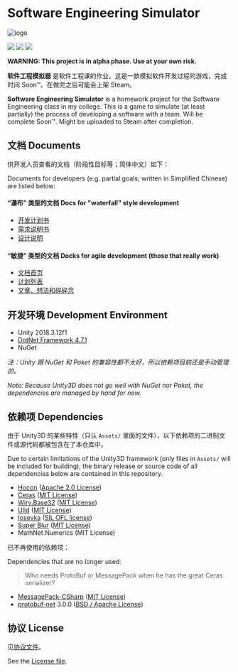 # Software Engineering Simulator

![logo](res/img/logo.png)

![](https://img.shields.io/travis/com/01010101lzy/software-engineering-simulator.svg?label=latest&style=for-the-badge) ![](https://img.shields.io/travis/com/01010101lzy/software-engineering-simulator/master.svg?label=master&style=for-the-badge) ![](https://img.shields.io/travis/com/01010101lzy/software-engineering-simulator/stable.svg?label=stable&style=for-the-badge)

**WARNING: This project is in alpha phase. Use at your own risk.**

**软件工程模拟器** 是软件工程课的作业。这是一款模拟软件开发过程的游戏，完成时间 Soon™。在做完之后可能会上架 Steam。

**Software Engineering Simulator** is a homework project for the Software Engineering class in my college. This is a game to simulate (at least partially) the process of developing a software with a team. Will be complete Soon™. Might be uploaded to Steam after completion.

## 文档 Documents

供开发人员查看的文档（阶段性目标等；简体中文）如下：

Documents for developers (e.g. partial goals; written in Simplified Chinese) are listed below:

#### “瀑布” 类型的文档 Docs for "waterfall" style development

- [开发计划书][sesim_dev_plan]
- [需求说明书][sesim_spec]
- [设计说明][sesim_design_manual]

[sesim_dev_plan]: https://github.com/01010101lzy/software-engineering-simulator/blob/master/docs/homework/dev_plan.md
[sesim_spec]: https://github.com/01010101lzy/software-engineering-simulator/blob/master/docs/homework/spec.md
[sesim_design_manual]: https://github.com/01010101lzy/software-engineering-simulator/blob/master/docs/homework/design_manual.md

#### “敏捷” 类型的文档 Docks for agile development (those that really work)

- [文档首页][sesim_notion_mainpage]
- [计划列表][sesim_notion_kanban]
- [文章、想法和碎碎念][sesim_notion_thoughts]

[sesim_notion_mainpage]: https://www.notion.so/4e4e8da938f64a1596c4beefd1ddaa4e
[sesim_notion_kanban]: https://www.notion.so/bdf8e75603534a38a816715151869410?v=2243fa7afb5c4630a72d78bbce567172
[sesim_notion_thoughts]: https://www.notion.so/06c779fd600e4ad2bdeb73069892108b?v=40c98345647c47d4aefa38e63d453daf

## 开发环境 Development Environment

- Unity 2018.3.12f1
- [DotNet Framework 4.7.1][dnf471]
- NuGet

*注：Unity 跟 NuGet 和 Paket 的兼容性都不太好，所以依赖项目前还是手动管理的。*

*Note: Because Unity3D does not go well with NuGet nor Paket, the dependencies are managed by hand for now.*

## 依赖项 Dependencies

由于 Unity3D 的某些特性（只认 `Assets/` 里面的文件），以下依赖项的二进制文件或源代码都被包含在了本仓库中。

Due to certain limitations of the Unity3D framework (only files in `Assets/` will be included for building), the binary release or source code of all dependencies below are contained in this repository.

- [Hocon][hocon_] ([Apache 2.0 License][hocon__lic])
- [Ceras][ceras_] ([MIT License][ceras__lic])
- [Wiry.Base32][base32] ([MIT License][base32_lic])
- [Ulid][ulid__] ([MIT License][ulid___lic])
- [Iosevka][iosvka] ([SIL OFL license][iosvka_lic])
- [Super Blur][sublur] ([MIT License][sublur_lic])
- MathNet.Numerics (MIT License)

已不再使用的依赖项：

Dependencies that are no longer used:

> Who needs ProtoBuf or MessagePack when he has the great Ceras serializer?

- [MessagePack-CSharp][msgpak] ([MIT License][msgpak_lic])
- [protobuf-net][ptbnet] 3.0.0 ([BSD / Apache License][ptbnet_lic])

[dnf471]: https://www.microsoft.com/en-us/download/details.aspx?id=56119
[nuget_]: https://www.nuget.org/
[paket_]: https://fsprojects.github.io/Paket/
[ceras_]: https://github.com/rikimaru0345/Ceras
[ceras__lic]: https://github.com/rikimaru0345/Ceras/blob/master/LICENSE.md
[hocon_]: https://github.com/akkadotnet/HOCON
[hocon__lic]: https://github.com/akkadotnet/HOCON/blob/dev/LICENSE
[base32]: https://github.com/wiry-net/Wiry.Base32
[base32_lic]: https://github.com/wiry-net/Wiry.Base32/blob/master/LICENSE
[ulid__]: https://github.com/Cysharp/Ulid
[ulid___lic]: https://github.com/Cysharp/Ulid/blob/master/LICENSE
[iosvka]: https://github.com/be5invis/Iosevka
[iosvka_lic]: https://github.com/be5invis/Iosevka/blob/master/LICENSE.md
[sublur]: https://github.com/PavelDoGreat/Super-Blur
[sublur_lic]: https://github.com/PavelDoGreat/Super-Blur/blob/master/LICENSE

[msgpak]: https://github.com/neuecc/MessagePack-CSharp
[msgpak_lic]: https://github.com/neuecc/MessagePack-CSharp/blob/master/LICENSE
[ptbnet]: https://github.com/mgravell/protobuf-net
[ptbnet_lic]: https://github.com/mgravell/protobuf-net/blob/master/Licence.txt

## 协议 License

见[协议文件][lic]。

See the [License file][lic].

[lic]: https://github.com/01010101lzy/software-engineering-simulator/blob/master/license.md
